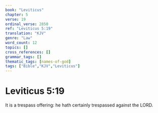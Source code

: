 ```yaml
---
book: "Leviticus"
chapter: 5
verse: 19
ordinal_verse: 2850
ref: "Leviticus 5:19"
translation: "KJV"
genre: "Law"
word_count: 12
topics: []
cross_references: []
grammar_tags: []
thematic_tags: [names-of-god]
tags: ["Bible","KJV","Leviticus"]
---
```


# Leviticus 5:19

It is a trespass offering: he hath certainly trespassed against the LORD.
